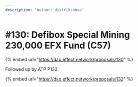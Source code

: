 ```yaml
---
description: 'Author: djstrikanova'
---
```


# #130: Defibox Special Mining 230,000 EFX Fund (C57)

{% embed url="https://dao.effect.network/proposals/130" %}

Followed up by ATP P132

{% embed url="https://dao.effect.network/proposals/132" %}

